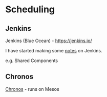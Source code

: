 # Scheduling

## Jenkins

Jenkins (Blue Ocean) - https://jenkins.io/

I have started making some [notes](Jenkins.md) on Jenkins.

e.g. Shared Components



## Chronos

[Chronos](https://medium.com/airbnb-engineering/chronos-a-replacement-for-cron-f05d7d986a9d) - runs on Mesos


